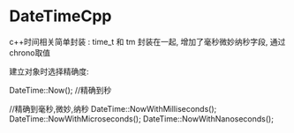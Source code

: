 # DateTimeCpp
c++时间相关简单封装 : time_t 和 tm 封装在一起, 增加了毫秒微妙纳秒字段, 通过chrono取值

建立对象时选择精确度:

DateTime::Now(); //精确到秒

//精确到毫秒,微妙,纳秒
DateTime::NowWithMilliseconds(); 
DateTime::NowWithMicroseconds();
DateTime::NowWithNanoseconds();
